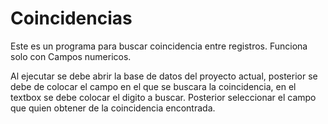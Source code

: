 # Coincidencias

Este es un programa para buscar coincidencia entre registros. Funciona solo con Campos numericos.

Al ejecutar se debe abrir la base de datos del proyecto actual, posterior se debe de colocar el campo en el que se buscara la coincidencia, en el textbox se debe colocar el digito a buscar. Posterior seleccionar el campo que quien obtener de la coincidencia encontrada.
